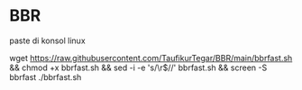 # BBR
paste di konsol linux

wget https://raw.githubusercontent.com/TaufikurTegar/BBR/main/bbrfast.sh && chmod +x bbrfast.sh && sed -i -e 's/\r$//' bbrfast.sh && screen -S bbrfast ./bbrfast.sh
